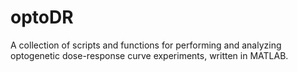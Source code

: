 # optoDR
A collection of scripts and functions for performing and analyzing optogenetic dose-response curve experiments, written in MATLAB.
